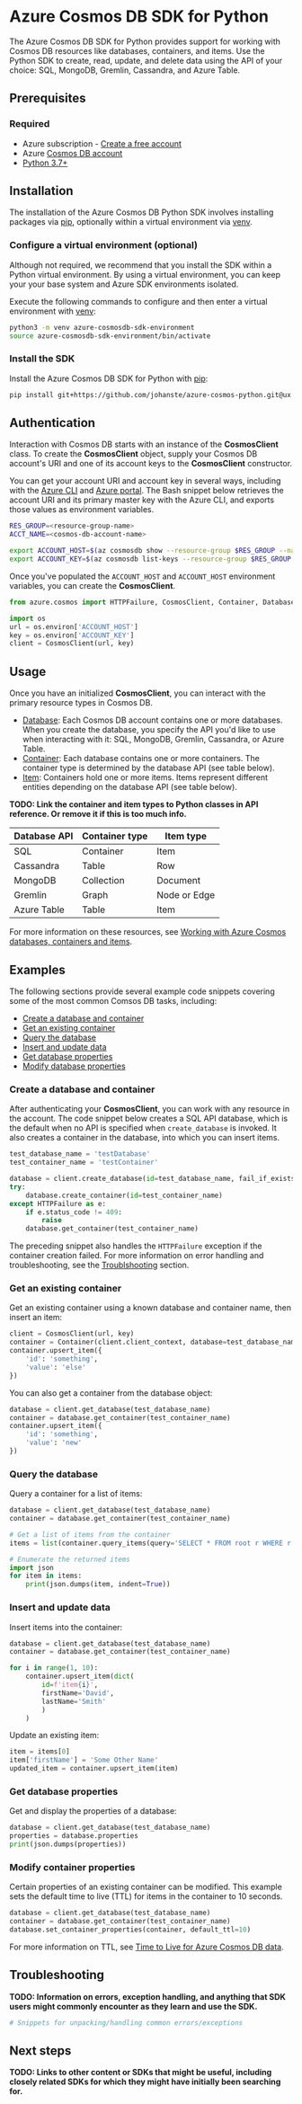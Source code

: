 # Azure Cosmos DB SDK for Python

The Azure Cosmos DB SDK for Python provides support for working with Cosmos DB resources like databases, containers, and items. Use the Python SDK to create, read, update, and delete data using the API of your choice: SQL, MongoDB, Gremlin, Cassandra, and Azure Table.

## Prerequisites

### Required

* Azure subscription - [Create a free account][azure_sub]
* Azure [Cosmos DB account][cosmos_account]
* [Python 3.7+][python]

## Installation

The installation of the Azure Cosmos DB Python SDK involves installing packages via [pip][pip], optionally within a virtual environment via [venv][venv].

### Configure a virtual environment (optional)

Although not required, we recommend that you install the SDK within a Python virtual environment. By using a virtual environment, you can keep your your base system and Azure SDK environments isolated.

Execute the following commands to configure and then enter a virtual environment with [venv][venv]:

```Bash
python3 -m venv azure-cosmosdb-sdk-environment
source azure-cosmosdb-sdk-environment/bin/activate
```

### Install the SDK

Install the Azure Cosmos DB SDK for Python with [pip][pip]:

```Bash
pip install git+https://github.com/johanste/azure-cosmos-python.git@ux git+https://github.com/johanste/azure-cosmos-python-prototype.git@master
```

## Authentication

Interaction with Cosmos DB starts with an instance of the **CosmosClient** class. To create the **CosmosClient** object, supply your Cosmos DB account's URI and one of its account keys to the **CosmosClient** constructor.

You can get your account URI and account key in several ways, including with the [Azure CLI][azure_cli] and [Azure portal][azure_portal]. The Bash snippet below retrieves the account URI and its primary master key with the Azure CLI, and exports those values as environment variables.

```Bash
RES_GROUP=<resource-group-name>
ACCT_NAME=<cosmos-db-account-name>

export ACCOUNT_HOST=$(az cosmosdb show --resource-group $RES_GROUP --name $ACCT_NAME --query documentEndpoint --output tsv)
export ACCOUNT_KEY=$(az cosmosdb list-keys --resource-group $RES_GROUP --name $ACCT_NAME --query primaryMasterKey --output tsv)
```

Once you've populated the `ACCOUNT_HOST` and `ACCOUNT_HOST` environment variables, you can create the **CosmosClient**.

```Python
from azure.cosmos import HTTPFailure, CosmosClient, Container, Database

import os
url = os.environ['ACCOUNT_HOST']
key = os.environ['ACCOUNT_KEY']
client = CosmosClient(url, key)
```

## Usage

Once you have an initialized **CosmosClient**, you can interact with the primary resource types in Cosmos DB.

* [Database][cosmos_database]: Each Cosmos DB account contains one or more databases. When you create the database, you specify the API you'd like to use when interacting with it: SQL, MongoDB, Gremlin, Cassandra, or Azure Table.
* [Container][cosmos_container]: Each database contains one or more containers. The container type is determined by the database API (see table below).
* [Item][cosmos_item]: Containers hold one or more items. Items represent different entities depending on the database API (see table below).

**TODO: Link the container and item types to Python classes in API reference. Or remove it if this is too much info.**

| Database API | Container type | Item type |
| ------------ | -------------- | --------- |
| SQL          | Container      | Item |
| Cassandra    | Table          | Row |
| MongoDB      | Collection     | Document |
| Gremlin      | Graph          | Node or Edge |
| Azure Table  | Table          | Item |

For more information on these resources, see [Working with Azure Cosmos databases, containers and items][cosmos_resources].

## Examples

The following sections provide several example code snippets covering some of the most common Comsos DB tasks, including:

* [Create a database and container](#create-a-database-and-container)
* [Get an existing container](#get-an-existing-container)
* [Query the database](#query-the-database)
* [Insert and update data](#insert-and-update-data)
* [Get database properties](#get-database-properties)
* [Modify database properties](#modify-database-properties)

### Create a database and container

After authenticating your **CosmosClient**, you can work with any resource in the account. The code snippet below creates a SQL API database, which is the default when no API is specified when `create_database` is invoked. It also creates a container in the database, into which you can insert items.

```Python
test_database_name = 'testDatabase'
test_container_name = 'testContainer'

database = client.create_database(id=test_database_name, fail_if_exists=False)
try:
    database.create_container(id=test_container_name)
except HTTPFailure as e:
    if e.status_code != 409:
        raise
    database.get_container(test_container_name)
```

The preceding snippet also handles the `HTTPFailure` exception if the container creation failed. For more information on error handling and troubleshooting, see the [Troublshooting](#troubleshooting) section.

### Get an existing container

Get an existing container using a known database and container name, then insert an item:

```Python
client = CosmosClient(url, key)
container = Container(client.client_context, database=test_database_name, id=test_container_name)
container.upsert_item({
    'id': 'something',
    'value': 'else'
})
```

You can also get a container from the database object:

```Python
database = client.get_database(test_database_name)
container = database.get_container(test_container_name)
container.upsert_item({
    'id': 'something',
    'value': 'new'
})
```

### Query the database

Query a container for a list of items:

```Python
database = client.get_database(test_database_name)
container = database.get_container(test_container_name)

# Get a list of items from the container
items = list(container.query_items(query='SELECT * FROM root r WHERE r.id="something"'))

# Enumerate the returned items
import json
for item in items:
    print(json.dumps(item, indent=True))
```

### Insert and update data

Insert items into the container:

```Python
database = client.get_database(test_database_name)
container = database.get_container(test_container_name)

for i in range(1, 10):
    container.upsert_item(dict(
        id=f'item{i}',
        firstName='David',
        lastName='Smith'
        )
    )
```

Update an existing item:

```Python
item = items[0]
item['firstName'] = 'Some Other Name'
updated_item = container.upsert_item(item)
```

### Get database properties

Get and display the properties of a database:

```Python
database = client.get_database(test_database_name)
properties = database.properties
print(json.dumps(properties))
```

### Modify container properties

Certain properties of an existing container can be modified. This example sets the default time to live (TTL) for items in the container to 10 seconds.

```Python
database = client.get_database(test_database_name)
container = database.get_container(test_container_name)
database.set_container_properties(container, default_ttl=10)
```

For more information on TTL, see [Time to Live for Azure Cosmos DB data][cosmos_ttl].

## Troubleshooting

**TODO: Information on errors, exception handling, and anything that SDK users might commonly encounter as they learn and use the SDK.**

```Python
# Snippets for unpacking/handling common errors/exceptions
```

## Next steps

**TODO: Links to other content or SDKs that might be useful, including closely related SDKs for which they might have initially been searching for.**

<!-- LINKS -->
[azure_cli]: https://docs.microsoft.com/cli/azure
[azure_portal]: https://portal.azure.com
[azure_sub]: https://azure.microsoft.com/free/
[cloud_shell]: https://docs.microsoft.com/azure/cloud-shell/overview
[cosmos_account]: https://docs.microsoft.com/azure/cosmos-db/account-overview
[cosmos_container]: https://docs.microsoft.com/azure/cosmos-db/databases-containers-items#azure-cosmos-containers
[cosmos_database]: https://docs.microsoft.com/azure/cosmos-db/databases-containers-items#azure-cosmos-databases
[cosmos_item]: https://docs.microsoft.com/azure/cosmos-db/databases-containers-items#azure-cosmos-items
[cosmos_resources]: https://docs.microsoft.com/azure/cosmos-db/databases-containers-items#azure-cosmos-containers
[cosmos_ttl]: https://docs.microsoft.com/azure/cosmos-db/time-to-live
[pip]: https://pypi.org/project/pip/
[python]: https://www.python.org/downloads/
[venv]: https://docs.python.org/3/library/venv.html
[virtualenv]: https://virtualenv.pypa.io
